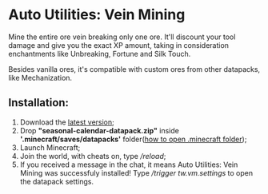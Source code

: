 # Auto Utilities: Vein Mining
  Mine the entire ore vein breaking only one ore. It'll discount your tool damage and give you the exact XP amount, taking in consideration enchantments like Unbreaking, Fortune and Silk Touch.

  Besides vanilla ores, it's compatible with custom ores from other datapacks, like Mechanization.
  
## Installation:
1. Download the [latest version](https//github.com/TheWii/auto-utilities-vein-mining/releases/latest);
1. Drop **"seasonal-calendar-datapack.zip"** inside **'.minecraft/saves/datapacks'** folder([how to open .minecraft folder](https://minecraft.gamepedia.com/.minecraft));
1. Launch Minecraft;
1. Join the world, with cheats on, type */reload*;
1. If you received a message in the chat, it means Auto Utilities: Vein Mining was successfuly installed! Type */trigger tw.vm.settings* to open the datapack settings.
